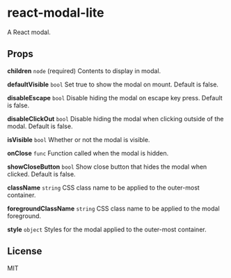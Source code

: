 # react-modal-lite

A React modal.

## Props

**children** `node` (required)
Contents to display in modal.

**defaultVisible** `bool`
Set true to show the modal on mount. Default is false.

**disableEscape** `bool`
Disable hiding the modal on escape key press. Default is false.

**disableClickOut** `bool`
Disable hiding the modal when clicking outside of the modal. Default is false.

**isVisible** `bool`
Whether or not the modal is visible.

**onClose** `func`
Function called when the modal is hidden.

**showCloseButton** `bool`
Show close button that hides the modal when clicked. Default is false.

**className** `string`
CSS class name to be applied to the outer-most container.

**foregroundClassName** `string`
CSS class name to be applied to the modal foreground.

**style** `object`
Styles for the modal applied to the outer-most container.


## License

MIT
